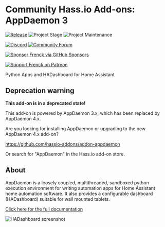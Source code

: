# Community Hass.io Add-ons: AppDaemon 3

[![Release][release-shield]][release] ![Project Stage][project-stage-shield] ![Project Maintenance][maintenance-shield]

[![Discord][discord-shield]][discord] [![Community Forum][forum-shield]][forum]

[![Sponsor Frenck via GitHub Sponsors][github-sponsors-shield]][github-sponsors]

[![Support Frenck on Patreon][patreon-shield]][patreon]

Python Apps and HADashboard for Home Assistant

## Deprecation warning

**This add-on is in a deprecated state!**

This add-on is powered by AppDaemon 3.x, which has been replaced by
AppDaemon 4.x.

Are you looking for installing AppDaemon or upgrading to the new AppDaemon 4.x add-on?

<https://github.com/hassio-addons/addon-appdaemon>

Or search for "AppDaemon" in the Hass.io add-on store.

## About

AppDaemon is a loosely coupled, multithreaded, sandboxed python execution
environment for writing automation apps for Home Assistant home automation
software. It also provides a configurable dashboard (HADashboard) suitable
for wall mounted tablets.

[Click here for the full documentation][docs]

![HADashboard screenshot][screenshot]

[discord-shield]: https://img.shields.io/discord/478094546522079232.svg
[discord]: https://discord.me/hassioaddons
[docs]: https://github.com/hassio-addons/addon-appdaemon3/blob/v5.0.1/README.md
[forum-shield]: https://img.shields.io/badge/community-forum-brightgreen.svg
[forum]: https://community.home-assistant.io/t/community-hass-io-add-on-appdaemon3/41261?u=frenck
[github-sponsors-shield]: https://frenck.dev/wp-content/uploads/2019/12/github_sponsor.png
[github-sponsors]: https://github.com/sponsors/frenck
[maintenance-shield]: https://img.shields.io/maintenance/yes/2020.svg
[patreon-shield]: https://frenck.dev/wp-content/uploads/2019/12/patreon.png
[patreon]: https://www.patreon.com/frenck
[project-stage-shield]: https://img.shields.io/badge/project%20stage-%20!%20DEPRECATED%20%20%20!-ff0000.svg
[release-shield]: https://img.shields.io/badge/version-v5.0.1-blue.svg
[release]: https://github.com/hassio-addons/addon-appdaemon3/tree/v5.0.1
[screenshot]: https://github.com/hassio-addons/addon-appdaemon3/raw/master/images/screenshot.png